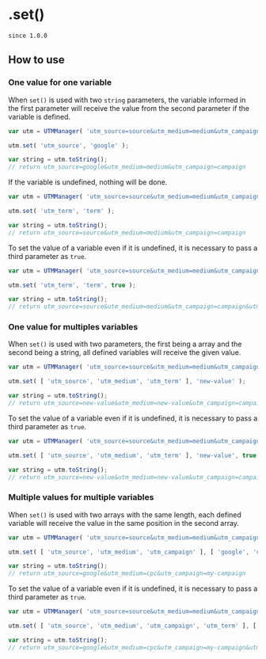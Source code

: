 # .set()

`since 1.0.0`

## How to use

### One value for one variable

When `set()` is used with two `string` parameters, the variable informed in the first parameter will receive the value from the second parameter if the variable is defined.

```javascript
var utm = UTMManager( 'utm_source=source&utm_medium=medium&utm_campaign=campaign' );

utm.set( 'utm_source', 'google' );

var string = utm.toString();
// return utm_source=google&utm_medium=medium&utm_campaign=campaign
```

If the variable is undefined, nothing will be done.

```javascript
var utm = UTMManager( 'utm_source=source&utm_medium=medium&utm_campaign=campaign' );

utm.set( 'utm_term', 'term' );

var string = utm.toString();
// return utm_source=source&utm_medium=medium&utm_campaign=campaign
```

To set the value of a variable even if it is undefined, it is necessary to pass a third parameter as `true`.

```javascript
var utm = UTMManager( 'utm_source=source&utm_medium=medium&utm_campaign=campaign' );

utm.set( 'utm_term', 'term', true );

var string = utm.toString();
// return utm_source=source&utm_medium=medium&utm_campaign=campaign&utm_term=term
```

### One value for multiples variables

When `set()` is used with two parameters, the first being a array and the second being a string, all defined variables will receive the given value.

```javascript
var utm = UTMManager( 'utm_source=source&utm_medium=medium&utm_campaign=campaign' );

utm.set( [ 'utm_source', 'utm_medium', 'utm_term' ], 'new-value' );

var string = utm.toString();
// return utm_source=new-value&utm_medium=new-value&utm_campaign=campaign
```

To set the value of a variable even if it is undefined, it is necessary to pass a third parameter as `true`.

```javascript
var utm = UTMManager( 'utm_source=source&utm_medium=medium&utm_campaign=campaign' );

utm.set( [ 'utm_source', 'utm_medium', 'utm_term' ], 'new-value', true );

var string = utm.toString();
// return utm_source=new-value&utm_medium=new-value&utm_campaign=campaign&utm_term=new-value
```

### Multiple values for multiple variables

When `set()` is used with two arrays with the same length, each defined variable will receive the value in the same position in the second array.

```javascript
var utm = UTMManager( 'utm_source=source&utm_medium=medium&utm_campaign=campaign' );

utm.set( [ 'utm_source', 'utm_medium', 'utm_campaign' ], [ 'google', 'cpc', 'my-campaign' ] );

var string = utm.toString();
// return utm_source=google&utm_medium=cpc&utm_campaign=my-campaign
```

To set the value of a variable even if it is undefined, it is necessary to pass a third parameter as `true`.

```javascript
var utm = UTMManager( 'utm_source=source&utm_medium=medium&utm_campaign=campaign' );

utm.set( [ 'utm_source', 'utm_medium', 'utm_campaign', 'utm_term' ], [ 'google', 'cpc', 'my-campaign', 'term' ], true );

var string = utm.toString();
// return utm_source=google&utm_medium=cpc&utm_campaign=my-campaign&utm_term=term
```
